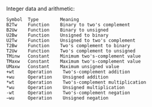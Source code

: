 Integer data and arithmetic:

    Symbol  Type        Meaning 
    B2Tw    Function    Binary to two's complement  
    B2Uw    Function    Binary to unsigned      
    U2Bw    Function    Unsigned to binary      
    U2Tw    Function    Unsigned to two's complement
    T2Bw    Function    Two's complement to binary 
    T2Uw    Function    Two's complement to unsigned
    TMinw   Constant    Minimum two's-complement value  
    TMaxw   Constant    Maximum two's-complement value 
    UMaxw   Constant    Maximum unsigned value  
    +wt     Operation    Two's-complement addition  
    +wu     Operation    Unsigned addition   
    *wt     Operation    Two's-complement multiplication 
    *wu     Operation    Unsigned multiplication 
    -wt     Operation    Two's-complement negation  
    −wu     Operation    Unsigned negation   


